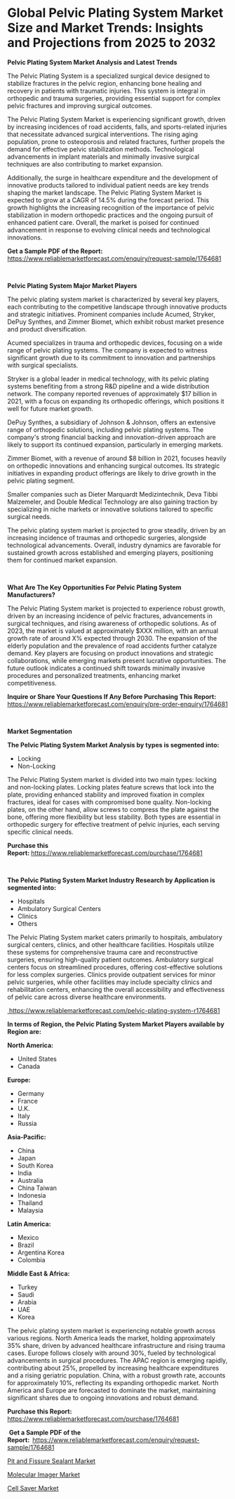 <p><h1>Global Pelvic Plating System Market Size and Market Trends: Insights and Projections from 2025 to 2032</h1></p><p><strong>Pelvic Plating System Market Analysis and Latest Trends</strong></p>
<p><p>The Pelvic Plating System is a specialized surgical device designed to stabilize fractures in the pelvic region, enhancing bone healing and recovery in patients with traumatic injuries. This system is integral in orthopedic and trauma surgeries, providing essential support for complex pelvic fractures and improving surgical outcomes.</p><p>The Pelvic Plating System Market is experiencing significant growth, driven by increasing incidences of road accidents, falls, and sports-related injuries that necessitate advanced surgical interventions. The rising aging population, prone to osteoporosis and related fractures, further propels the demand for effective pelvic stabilization methods. Technological advancements in implant materials and minimally invasive surgical techniques are also contributing to market expansion.</p><p>Additionally, the surge in healthcare expenditure and the development of innovative products tailored to individual patient needs are key trends shaping the market landscape. The Pelvic Plating System Market is expected to grow at a CAGR of 14.5% during the forecast period. This growth highlights the increasing recognition of the importance of pelvic stabilization in modern orthopedic practices and the ongoing pursuit of enhanced patient care. Overall, the market is poised for continued advancement in response to evolving clinical needs and technological innovations.</p></p>
<p><strong>Get a Sample PDF of the Report:&nbsp;</strong> <a href="https://www.reliablemarketforecast.com/enquiry/request-sample/1764681?utm_campaign=1897&utm_medium=2&utm_source=Github&utm_content=ia&utm_term=04032025&utm_id=pelvic-plating-system">https://www.reliablemarketforecast.com/enquiry/request-sample/1764681</a></p>
<p>&nbsp;</p>
<p><strong>Pelvic Plating System Major Market Players</strong></p>
<p><p>The pelvic plating system market is characterized by several key players, each contributing to the competitive landscape through innovative products and strategic initiatives. Prominent companies include Acumed, Stryker, DePuy Synthes, and Zimmer Biomet, which exhibit robust market presence and product diversification.</p><p>Acumed specializes in trauma and orthopedic devices, focusing on a wide range of pelvic plating systems. The company is expected to witness significant growth due to its commitment to innovation and partnerships with surgical specialists.</p><p>Stryker is a global leader in medical technology, with its pelvic plating systems benefiting from a strong R&D pipeline and a wide distribution network. The company reported revenues of approximately $17 billion in 2021, with a focus on expanding its orthopedic offerings, which positions it well for future market growth.</p><p>DePuy Synthes, a subsidiary of Johnson & Johnson, offers an extensive range of orthopedic solutions, including pelvic plating systems. The company's strong financial backing and innovation-driven approach are likely to support its continued expansion, particularly in emerging markets.</p><p>Zimmer Biomet, with a revenue of around $8 billion in 2021, focuses heavily on orthopedic innovations and enhancing surgical outcomes. Its strategic initiatives in expanding product offerings are likely to drive growth in the pelvic plating segment.</p><p>Smaller companies such as Dieter Marquardt Medizintechnik, Deva Tibbi Malzemeler, and Double Medical Technology are also gaining traction by specializing in niche markets or innovative solutions tailored to specific surgical needs.</p><p>The pelvic plating system market is projected to grow steadily, driven by an increasing incidence of traumas and orthopedic surgeries, alongside technological advancements. Overall, industry dynamics are favorable for sustained growth across established and emerging players, positioning them for continued market expansion.</p></p>
<p>&nbsp;</p>
<p><strong>What Are The Key Opportunities For Pelvic Plating System Manufacturers?</strong></p>
<p><p>The Pelvic Plating System market is projected to experience robust growth, driven by an increasing incidence of pelvic fractures, advancements in surgical techniques, and rising awareness of orthopedic solutions. As of 2023, the market is valued at approximately $XXX million, with an annual growth rate of around X% expected through 2030. The expansion of the elderly population and the prevalence of road accidents further catalyze demand. Key players are focusing on product innovations and strategic collaborations, while emerging markets present lucrative opportunities. The future outlook indicates a continued shift towards minimally invasive procedures and personalized treatments, enhancing market competitiveness.</p></p>
<p><strong>Inquire or Share Your Questions If Any Before Purchasing This Report:</strong> <a href="https://www.reliablemarketforecast.com/enquiry/pre-order-enquiry/1764681?utm_campaign=1897&utm_medium=2&utm_source=Github&utm_content=ia&utm_term=04032025&utm_id=pelvic-plating-system">https://www.reliablemarketforecast.com/enquiry/pre-order-enquiry/1764681</a></p>
<p>&nbsp;</p>
<p><strong>Market Segmentation</strong></p>
<p><strong>The Pelvic Plating System Market Analysis by types is segmented into:</strong></p>
<p><ul><li>Locking</li><li>Non-Locking</li></ul></p>
<p><p>The Pelvic Plating System market is divided into two main types: locking and non-locking plates. Locking plates feature screws that lock into the plate, providing enhanced stability and improved fixation in complex fractures, ideal for cases with compromised bone quality. Non-locking plates, on the other hand, allow screws to compress the plate against the bone, offering more flexibility but less stability. Both types are essential in orthopedic surgery for effective treatment of pelvic injuries, each serving specific clinical needs.</p></p>
<p><strong>Purchase this Report:&nbsp;</strong><a href="https://www.reliablemarketforecast.com/purchase/1764681?utm_campaign=1897&utm_medium=2&utm_source=Github&utm_content=ia&utm_term=04032025&utm_id=pelvic-plating-system">https://www.reliablemarketforecast.com/purchase/1764681</a></p>
<p>&nbsp;</p>
<p><strong>The Pelvic Plating System Market Industry Research by Application is segmented into:</strong></p>
<p><ul><li>Hospitals</li><li>Ambulatory Surgical Centers</li><li>Clinics</li><li>Others</li></ul></p>
<p><p>The Pelvic Plating System market caters primarily to hospitals, ambulatory surgical centers, clinics, and other healthcare facilities. Hospitals utilize these systems for comprehensive trauma care and reconstructive surgeries, ensuring high-quality patient outcomes. Ambulatory surgical centers focus on streamlined procedures, offering cost-effective solutions for less complex surgeries. Clinics provide outpatient services for minor pelvic surgeries, while other facilities may include specialty clinics and rehabilitation centers, enhancing the overall accessibility and effectiveness of pelvic care across diverse healthcare environments.</p></p>
<p><a href="https://www.reliablemarketforecast.com/pelvic-plating-system-r1764681?utm_campaign=1897&utm_medium=2&utm_source=Github&utm_content=ia&utm_term=04032025&utm_id=pelvic-plating-system">&nbsp;https://www.reliablemarketforecast.com/pelvic-plating-system-r1764681</a></p>
<p><strong>In terms of Region, the Pelvic Plating System Market Players available by Region are:</strong></p>
<p>
    <p> <strong> North America: </strong>
        <ul>
            <li>United States</li>
            <li>Canada</li>
        </ul>
        </p> 
    <p> <strong> Europe: </strong>
        <ul>
            <li>Germany</li>
            <li>France</li>
            <li>U.K.</li>
            <li>Italy</li>
            <li>Russia</li>
        </ul>
        </p> 
    <p> <strong> Asia-Pacific: </strong>
        <ul>
            <li>China</li>
            <li>Japan</li>
            <li>South Korea</li>
            <li>India</li>
            <li>Australia</li>
            <li>China Taiwan</li>
            <li>Indonesia</li>
            <li>Thailand</li>
            <li>Malaysia</li>
        </ul>
        </p> 
    <p> <strong> Latin America: </strong>
        <ul>
            <li>Mexico</li>
            <li>Brazil</li>
            <li>Argentina Korea</li>
            <li>Colombia</li>
        </ul>
        </p> 
    <p> <strong> Middle East & Africa: </strong>
        <ul>
            <li>Turkey</li>
            <li>Saudi</li>
            <li>Arabia</li>
            <li>UAE</li>
            <li>Korea</li>
        </ul>
    </p>
    </p>
<p><p>The pelvic plating system market is experiencing notable growth across various regions. North America leads the market, holding approximately 35% share, driven by advanced healthcare infrastructure and rising trauma cases. Europe follows closely with around 30%, fueled by technological advancements in surgical procedures. The APAC region is emerging rapidly, contributing about 25%, propelled by increasing healthcare expenditures and a rising geriatric population. China, with a robust growth rate, accounts for approximately 10%, reflecting its expanding orthopedic market. North America and Europe are forecasted to dominate the market, maintaining significant shares due to ongoing innovations and robust demand.</p></p>
<p><strong>Purchase this Report: </strong><a href="https://www.reliablemarketforecast.com/purchase/1764681?utm_campaign=1897&utm_medium=2&utm_source=Github&utm_content=ia&utm_term=04032025&utm_id=pelvic-plating-system">https://www.reliablemarketforecast.com/purchase/1764681</a></p>
<p>&nbsp;<strong>Get a Sample PDF of the Report:&nbsp;&nbsp;</strong><a href="https://www.reliablemarketforecast.com/enquiry/request-sample/1764681?utm_campaign=1897&utm_medium=2&utm_source=Github&utm_content=ia&utm_term=04032025&utm_id=pelvic-plating-system">https://www.reliablemarketforecast.com/enquiry/request-sample/1764681</a></p>
<p><strong></strong></p>
<p><p><a href="https://github.com/ChiragRP21/Market-Research-Report-List-7/blob/main/pit-and-fissure-sealant-market.md?utm_campaign=1897&utm_medium=2&utm_source=Github&utm_content=ia&utm_term=04032025&utm_id=pelvic-plating-system">Pit and Fissure Sealant Market</a></p><p><a href="https://github.com/roceljiabur/Market-Research-Report-List-1/blob/main/molecular-imager-market.md?utm_campaign=1897&utm_medium=2&utm_source=Github&utm_content=ia&utm_term=04032025&utm_id=pelvic-plating-system">Molecular Imager Market</a></p><p><a href="https://github.com/safurdorthu8/Market-Research-Report-List-1/blob/main/cell-saver-market.md?utm_campaign=1897&utm_medium=2&utm_source=Github&utm_content=ia&utm_term=04032025&utm_id=pelvic-plating-system">Cell Saver Market</a></p></p>